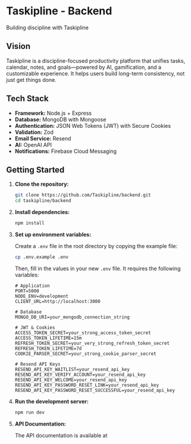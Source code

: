 # Taskipline - Backend

Building discipline with Taskipline

## Vision

Taskipline is a discipline-focused productivity platform that unifies tasks, calendar, notes, and goals—powered by AI, gamification, and a customizable experience. It helps users build long-term consistency, not just get things done.

## Tech Stack

- **Framework:** Node.js + Express
- **Database:** MongoDB with Mongoose
- **Authentication:** JSON Web Tokens (JWT) with Secure Cookies
- **Validation:** Zod
- **Email Service:** Resend
- **AI:** OpenAI API
- **Notifications:** Firebase Cloud Messaging

## Getting Started

1. **Clone the repository:**

    ```bash
    git clone https://github.com/Taskipline/backend.git
    cd taskipline/backend
    ```

2. **Install dependencies:**

    ```bash
    npm install
    ```

3. **Set up environment variables:**

    Create a `.env` file in the root directory by copying the example file:

    ```bash
    cp .env.example .env
    ```

    Then, fill in the values in your new `.env` file. It requires the following variables:

    ```env
    # Application
    PORT=5000
    NODE_ENV=development
    CLIENT_URL=http://localhost:3000

    # Database
    MONGO_DB_URI=your_mongodb_connection_string

    # JWT & Cookies
    ACCESS_TOKEN_SECRET=your_strong_access_token_secret
    ACCESS_TOKEN_LIFETIME=15m
    REFRESH_TOKEN_SECRET=your_very_strong_refresh_token_secret
    REFRESH_TOKEN_LIFETIME=7d
    COOKIE_PARSER_SECRET=your_strong_cookie_parser_secret

    # Resend API Keys
    RESEND_API_KEY_WAITLIST=your_resend_api_key
    RESEND_API_KEY_VERIFY_ACCOUNT=your_resend_api_key
    RESEND_API_KEY_WELCOME=your_resend_api_key
    RESEND_API_KEY_PASSWORD_RESET_LINK=your_resend_api_key
    RESEND_API_KEY_PASSWORD_RESET_SUCCESSFUL=your_resend_api_key
    ```

4. **Run the development server:**

    ```bash
    npm run dev
    ```

5. **API Documentation:**

    The API documentation is available at
